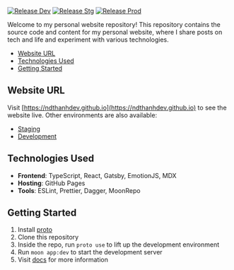 [![Release Dev](https://github.com/ndthanhdev/ndthanhdev.github.io/actions/workflows/release-dev.yml/badge.svg)](https://github.com/ndthanhdev/ndthanhdev.github.io/actions/workflows/release-dev.yml)
[![Release Stg](https://github.com/ndthanhdev/ndthanhdev.github.io/actions/workflows/release-stg.yml/badge.svg)](https://github.com/ndthanhdev/ndthanhdev.github.io/actions/workflows/release-stg.yml)
[![Release Prod](https://github.com/ndthanhdev/ndthanhdev.github.io/actions/workflows/release-prod.yml/badge.svg)](https://github.com/ndthanhdev/ndthanhdev.github.io/actions/workflows/release-prod.yml)

Welcome to my personal website repository! This repository contains the source code and content for my personal website, where I share posts on tech and life and experiment with various technologies.

- [Website URL](#website-url)
- [Technologies Used](#technologies-used)
- [Getting Started](#getting-started)

## Website URL

Visit [https://ndthanhdev.github.io](https://ndthanhdev.github.io) to see the website live. Other environments are also available:

- [Staging](https://stg-n8v.github.io/)
- [Development](https://dev-n8v.github.io/)

## Technologies Used

- **Frontend**: TypeScript, React, Gatsby, EmotionJS, MDX
- **Hosting**: GitHub Pages
- **Tools**: ESLint, Prettier, Dagger, MoonRepo

## Getting Started

1. Install [proto](https://moonrepo.dev/docs/proto/install)
2. Clone this repository
3. Inside the repo, run `proto use` to lift up the development environment
4. Run `moon app:dev` to start the development server
5. Visit [docs](./docs) for more information
